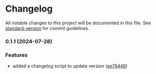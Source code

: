 # Changelog

All notable changes to this project will be documented in this file. See [standard-version](https://github.com/conventional-changelog/standard-version) for commit guidelines.

### 0.1.1 (2024-07-28)


### Features

* added a changelog script to update version ([ee79448](https://github.com/raizo07/starkfarm-client/commit/ee79448fb448cc1c98f5057078d4d930af93b936))
